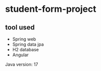 <h1>student-form-project</h1>
<h2>tool used</h2>
<ul>
	<li>Spring web</li>
	<li>Spring data jpa</li>
	<li>H2 database</li>
	<li>Angular</li>
</ul>
<p>Java version: 17</p>
